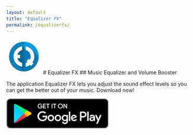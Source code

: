 ```yaml
---
layout: default
title: "Equalizer FX"
permalink: /equalizerfx/
---
```


<img class="app-icon" src="/images/equalizerfx-icon.png"/>
# Equalizer FX
## Music Equalizer and Volume Booster

The application Equalizer FX lets you adjust the sound effect levels so you can get the better out of your music. Download now!

<div><a class="app-link" id="googleLink" href="https://play.google.com/store/apps/details?id=com.devdnua.equalizer.free"><img class="app-icon" src="/images/badgegoogleplay.png"/></a></div>
